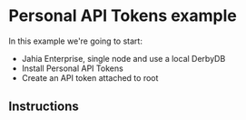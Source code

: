 # Personal API Tokens example

In this example we're going to start:

* Jahia Enterprise, single node and use a local DerbyDB
* Install Personal API Tokens
* Create an API token attached to root

## Instructions

